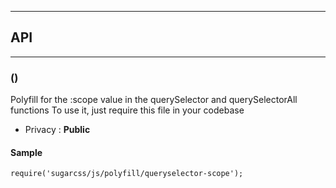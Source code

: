 


-----------------------------
## API
-----------------------------

### ()
Polyfill for the :scope value in the querySelector and querySelectorAll functions
To use it, just require this file in your codebase

- Privacy : **Public**




#### Sample
```language-undefined
require('sugarcss/js/polyfill/queryselector-scope');

```


